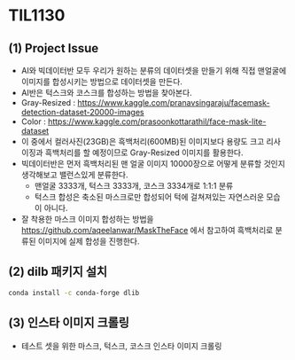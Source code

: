 # TIL1130

## (1) Project Issue

- AI와 빅데이터반 모두 우리가 원하는 분류의 데이터셋을 만들기 위해 직접 맨얼굴에 이미지를 합성시키는 방법으로 데이터셋을 만든다.
- AI반은 턱스크와 코스크를 합성하는 방법을 찾아본다.
- Gray-Resized : https://www.kaggle.com/pranavsingaraju/facemask-detection-dataset-20000-images
- Color : https://www.kaggle.com/prasoonkottarathil/face-mask-lite-dataset
- 이 중에서 컬러사진(23GB)은 흑백처리(600MB)된 이미지보다 용량도 크고 리사이징과 흑백처리를 할 예정이므로 Gray-Resized 이미지를 활용한다.
- 빅데이터반은 먼저 흑백처리된 맨 얼굴 이미지 10000장으로 어떻게 분류할 것인지 생각해보고 밸런스있게 분류한다. 
  - 맨얼굴 3333개, 턱스크 3333개, 코스크 3334개로 1:1:1 분류
  - 턱스크 합성은 축소된 마스크로만 합성되어 턱에 걸쳐져있는 자연스러운 모습이 아니다.
- 잘 착용한 마스크 이미지 합성하는 방법을 https://github.com/aqeelanwar/MaskTheFace 에서 참고하여 흑백처리로 분류된 이미지에 실제 합성을 진행한다.



## (2) dilb 패키지 설치

```bash
conda install -c conda-forge dlib
```



## (3) 인스타 이미지 크롤링

- 테스트 셋을 위한 마스크, 턱스크, 코스크 인스타 이미지 크롤링

